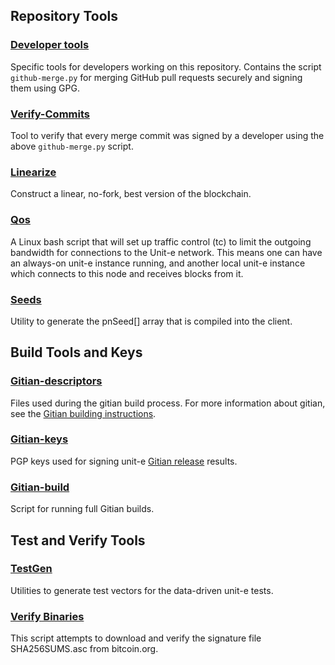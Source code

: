 Repository Tools
---------------------

### [Developer tools](/contrib/devtools) ###
Specific tools for developers working on this repository.
Contains the script `github-merge.py` for merging GitHub pull requests securely and signing them using GPG.

### [Verify-Commits](/contrib/verify-commits) ###
Tool to verify that every merge commit was signed by a developer using the above `github-merge.py` script.

### [Linearize](/contrib/linearize) ###
Construct a linear, no-fork, best version of the blockchain.

### [Qos](/contrib/qos) ###

A Linux bash script that will set up traffic control (tc) to limit the outgoing bandwidth for connections to the Unit-e network. This means one can have an always-on unit-e instance running, and another local unit-e instance which connects to this node and receives blocks from it.

### [Seeds](/contrib/seeds) ###
Utility to generate the pnSeed[] array that is compiled into the client.

Build Tools and Keys
---------------------

### [Gitian-descriptors](/contrib/gitian-descriptors) ###
Files used during the gitian build process. For more information about gitian,
see the [Gitian building instructions](/doc/gitian-building.md).

### [Gitian-keys](/contrib/gitian-keys)
PGP keys used for signing unit-e [Gitian release](/doc/release-process.md) results.

### [Gitian-build](/contrib/gitian-build.py) ###
Script for running full Gitian builds.

Test and Verify Tools
---------------------

### [TestGen](/contrib/testgen) ###
Utilities to generate test vectors for the data-driven unit-e tests.

### [Verify Binaries](/contrib/verifybinaries) ###
This script attempts to download and verify the signature file SHA256SUMS.asc from bitcoin.org.
